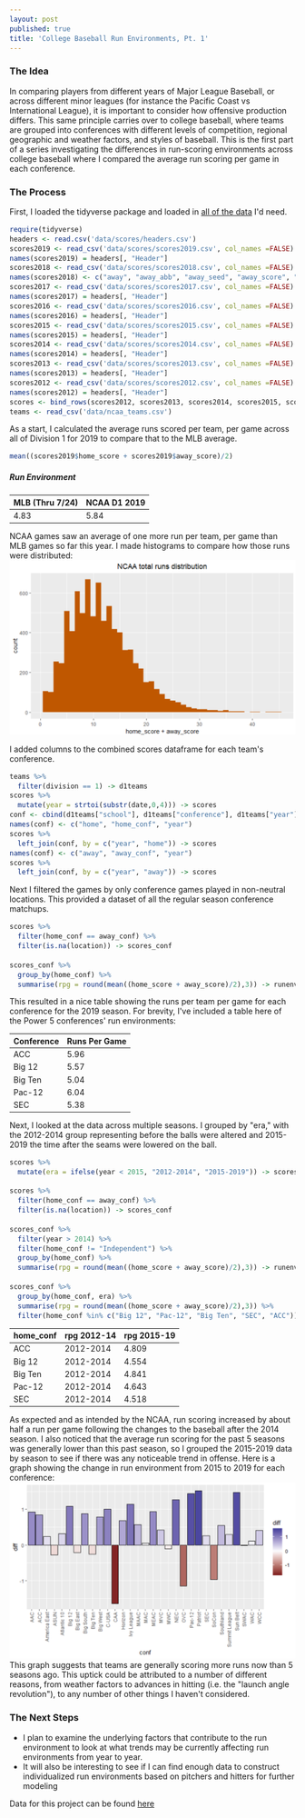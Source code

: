 ```yaml
---
layout: post
published: true
title: 'College Baseball Run Environments, Pt. 1'
---
```

### The Idea

In comparing players from different years of Major League Baseball, or across different minor leagues (for instance the Pacific Coast vs International League), it is important to consider how offensive production differs. This same principle carries over to college baseball, where teams are grouped into conferences with  different levels of competition, regional geographic and weather factors, and styles of baseball. This is the first part of a series investigating the differences in run-scoring environments across college baseball where I compared the average run scoring per game in each conference.


### The Process
First, I loaded the tidyverse package and loaded in [all of the data](https://github.com/milesok/milesok.github.io/tree/master/files/run_env_files) I'd need.
```r
require(tidyverse)
headers <- read.csv('data/scores/headers.csv')
scores2019 <- read_csv('data/scores/scores2019.csv', col_names =FALSE)
names(scores2019) = headers[, "Header"]
scores2018 <- read_csv('data/scores/scores2018.csv', col_names =FALSE)
names(scores2018) <- c("away", "away_abb", "away_seed", "away_score", "home", "home_abb", "home_seed", "home_score", "location", "innings", "date")
scores2017 <- read_csv('data/scores/scores2017.csv', col_names =FALSE)
names(scores2017) = headers[, "Header"]
scores2016 <- read_csv('data/scores/scores2016.csv', col_names =FALSE)
names(scores2016) = headers[, "Header"]
scores2015 <- read_csv('data/scores/scores2015.csv', col_names =FALSE)
names(scores2015) = headers[, "Header"]
scores2014 <- read_csv('data/scores/scores2014.csv', col_names =FALSE)
names(scores2014) = headers[, "Header"]
scores2013 <- read_csv('data/scores/scores2013.csv', col_names =FALSE)
names(scores2013) = headers[, "Header"]
scores2012 <- read_csv('data/scores/scores2012.csv', col_names =FALSE)
names(scores2012) = headers[, "Header"]
scores <- bind_rows(scores2012, scores2013, scores2014, scores2015, scores2016, scores2017, scores2018, scores2019)
teams <- read_csv('data/ncaa_teams.csv')
```
As a start, I calculated the average runs scored per team, per game across all of Division 1 for 2019 to compare that to the MLB average.
```r
mean((scores2019$home_score + scores2019$away_score)/2)
```
##### Run Environment  

| MLB (Thru 7/24) | NCAA D1 2019 |
|-----------------|--------------|
| 4.83            | 5.84         |  

NCAA games saw an average of one more run per team, per game than MLB games so far this year. I made histograms to compare how those runs were distributed:
![ncaahist](https://github.com/milesok/milesok.github.io/blob/master/files/run_env_img/ncaa_run_dist.PNG?raw=true)


I added columns to the combined scores dataframe for each team's conference.
```r
teams %>%
  filter(division == 1) -> d1teams
scores %>%
  mutate(year = strtoi(substr(date,0,4))) -> scores
conf <- cbind(d1teams["school"], d1teams["conference"], d1teams["year"])
names(conf) <- c("home", "home_conf", "year")
scores %>%
  left_join(conf, by = c("year", "home")) -> scores
names(conf) <- c("away", "away_conf", "year")
scores %>%
  left_join(conf, by = c("year", "away")) -> scores
```

Next I filtered the games by only conference games played in non-neutral locations. This provided a dataset of all the regular season conference matchups.  
```r
scores %>%
  filter(home_conf == away_conf) %>%
  filter(is.na(location)) -> scores_conf

scores_conf %>%
  group_by(home_conf) %>%
  summarise(rpg = round(mean((home_score + away_score)/2),3)) -> runenvconf
```
This resulted in a nice table showing the runs per team per game for each conference for the 2019 season. For brevity, I've included a table here of the Power 5 conferences' run environments:

| Conference | Runs Per Game |
|------------|---------------|
| ACC        | 5.96          |
| Big 12     | 5.57          |
| Big Ten    | 5.04          |
| Pac-12     | 6.04          |
| SEC        | 5.38          |

Next, I looked at the data across multiple seasons. I grouped by "era," with the 2012-2014 group representing before the balls were altered and 2015-2019 the time after the seams were lowered on the ball.
```r
scores %>%
  mutate(era = ifelse(year < 2015, "2012-2014", "2015-2019")) -> scores

scores %>%
  filter(home_conf == away_conf) %>%
  filter(is.na(location)) -> scores_conf

scores_conf %>%
  filter(year > 2014) %>%
  filter(home_conf != "Independent") %>%
  group_by(home_conf) %>%
  summarise(rpg = round(mean((home_score + away_score)/2),3)) -> runenvconf

scores_conf %>%
  group_by(home_conf, era) %>%
  summarise(rpg = round(mean((home_score + away_score)/2),3)) %>%
  filter(home_conf %in% c("Big 12", "Pac-12", "Big Ten", "SEC", "ACC")) -> p5runenv
```  
| home_conf | rpg 2012-14| rpg 2015-19|
|----|----|----| 
| ACC | 2012-2014 | 4.809 | 5.500 | 
| Big 12 | 2012-2014 | 4.554 | 5.310 | 
| Big Ten | 2012-2014 | 4.841 | 5.152 |
| Pac-12 | 2012-2014 | 4.643 | 5.258 |
| SEC | 2012-2014 | 4.518 | 5.172 |

As expected and as intended by the NCAA, run scoring increased by about half a run per game following the changes to the baseball after the 2014 season. I also noticed that the average run scoring for the past 5 seasons was generally lower than this past season, so I grouped the 2015-2019 data by season to see if there was any noticeable trend in offense. Here is a graph showing the change in run environment from 2015 to 2019 for each conference:
![runenvdiff](https://github.com/milesok/milesok.github.io/blob/master/files/run_env_img/run_env_chg_15-19.PNG?raw=true)  
This graph suggests that teams are generally scoring more runs now than 5 seasons ago. This uptick could be attributed to a number of different reasons, from weather factors to advances in hitting (i.e. the "launch angle revolution"), to any number of other things I haven't considered.


### The Next Steps

* I plan to examine the underlying factors that contribute to the run environment to look at what trends may be currently affecting run environments from year to year.
* It will also be interesting to see if I can find enough data to construct individualized run environments based on pitchers and hitters for further modeling


Data for this project can be found [here](https://github.com/milesok/milesok.github.io/tree/master/files/run_env_files)
